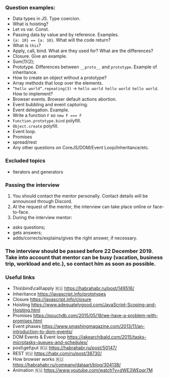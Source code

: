 ### Question examples:
   * Data types in JS. Type coercion.
   * What is hoisting?
   * Let vs var. Const.
   * Passing data by value and by reference. Examples.
   * `{a: 10} == {a: 10}`. What will the code return?
   * What is `this`?
   * Apply, call, bind. What are they used for? What are the differences?
   * Closure. Give an example.
   * Sum(1)(2);
   * Prototype. Differences between `__proto__` and `prototype`. Example of inheritance.
   * How to create an object without a prototype?
   * Array methods that loop over the elements.
   * `“hello world”.repeating(3)` -> `hello world hello world hello world`. How to implement?
   * Browser events. Browser default actions abortion.
   * Event bubbling and event capturing.
   * Event delegation. Example.
   * Write a function `F` so `new F === F`
   * `Function.prototype.bind` polyfill.
   * `Object.create` polyfill.
   * Event loop.
   * Promises
   * spread/rest
   * Any other questions on CoreJS/DOM/Event Loop/Inheritance/etc.
   
### Excluded topics
   * Iterators and generators

### Passing the interview
1. You should contact the mentor personally. Contact details will be announced through Discord.
2. At the request of the mentor, the interview can take place online or face-to-face.
3. During the interview mentor:
  - asks questions;
  - gets answers;
  - adds/corrects/explains/gives the right answer, if necessary.

### The interview should be passed before 22 December 2019. Take into account that mentor can be busy (vacation, business trip, workload and etc.), so contact him as soon as possible.

### Useful links
- This\bind\call\apply :ru: https://habrahabr.ru/post/149516/
- Inheritance https://javascript.info/prototypes
- Closure https://javascript.info/closure
- Hoisting https://www.adequatelygood.com/JavaScript-Scoping-and-Hoisting.html
- Promises https://pouchdb.com/2015/05/18/we-have-a-problem-with-promises.html
- Event phases https://www.smashingmagazine.com/2013/11/an-introduction-to-dom-events/
- DOM Events & Event loop https://jakearchibald.com/2015/tasks-microtasks-queues-and-schedules/
- post\get\put :ru: https://habrahabr.ru/post/50147/
- REST :ru: https://habr.com/ru/post/38730/
- How browser works :ru: https://habrahabr.ru/company/dataart/blog/304138/
- Animation :ru: https://www.youtube.com/watch?v=dWE3WEpqr7M

